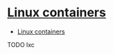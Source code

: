 # [Linux containers](https://linuxcontainers.org/)

- [Linux containers](#linux-containers)








TODO lxc